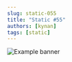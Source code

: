 ```yaml
---
slug: static-055
title: "Static #55"
authors: [kynan]
tags: [static]
---
```


![Example banner](/img/stories/static_new/055.png)
